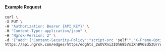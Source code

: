 <!-- Code generated for API Clients. DO NOT EDIT. -->

#### Example Request

```bash
curl \
-X PUT \
-H "Authorization: Bearer {API_KEY}" \
-H "Content-Type: application/json" \
-H "Ngrok-Version: 2" \
-d '{"add":{"Content-Security-Policy":"script-src 'self'","X-Frame-Options":"DENY"},"enabled":true}' \
https://api.ngrok.com/edges/https/edghts_2uOVXni3IQh685VsIXh8V6Ed53U/routes/edghtsrt_2uOVXmhyLQOOHZvixHu065cuU89/response_headers
```
